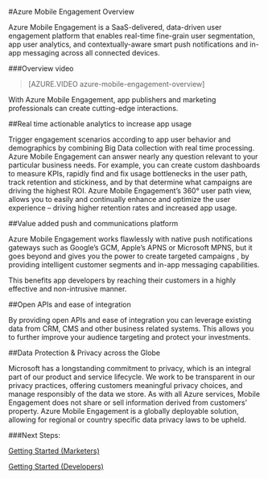 <properties 
	pageTitle="Mobile Engagement Overview" 
	description="Overview of Azure Mobile Engagement"
	services="mobile-engagement" 
	documentationCenter="mobile" 
	authors="piyushjo" 
	manager="dwrede" 
	editor="" />

<tags 
	ms.service="mobile-engagement" 
	ms.workload="mobile" 
	ms.tgt_pltfrm="mobile-multiple" 
	ms.devlang="na" 
	ms.topic="article" 
	ms.date="07/28/2015" 
	ms.author="piyushjo" />

#Azure Mobile Engagement Overview

Azure Mobile Engagement is a SaaS-delivered, data-driven user engagement platform that enables real-time fine-grain user segmentation, app user analytics, and contextually-aware smart push notifications and in-app messaging across all connected devices.

###Overview video
> [AZURE.VIDEO azure-mobile-engagement-overview]

With Azure Mobile Engagement, app publishers and marketing professionals can create cutting-edge interactions.

##Real time actionable analytics to increase app usage

Trigger engagement scenarios according to app user behavior and demographics by combining Big Data collection with real time processing. Azure Mobile Engagement can answer nearly any question relevant to your particular business needs. For example, you can create custom dashboards to measure KPIs, rapidly find and fix usage bottlenecks in the user path, track retention and stickiness, and by that determine what campaigns are driving the highest ROI. Azure Mobile Engagement’s 360° user path view, allows you to easily and continually enhance and optimize the user experience – driving higher retention rates and increased app usage.

##Value added push and communications platform

Azure Mobile Engagement works flawlessly with native push notifications gateways such as Google’s GCM, Apple’s APNS or Microsoft MPNS, but it goes beyond and gives you the power to create targeted campaigns , by providing intelligent customer segments and in-app messaging capabilities.

This benefits app developers by reaching their customers in a highly effective and non-intrusive manner.

##Open APIs and ease of integration

By providing open APIs and ease of integration you can leverage existing data from CRM, CMS and other business related systems. This allows you to further improve your audience targeting and protect your investments.

##Data Protection & Privacy across the Globe

Microsoft has a longstanding commitment to privacy, which is an integral part of our product and service lifecycle. We work to be transparent in our privacy practices, offering customers meaningful privacy choices, and manage responsibly of the data we store. As with all Azure services, Mobile Engagement does not share or sell information derived from customers’ property. Azure Mobile Engagement is a globally deployable solution, allowing for regional or country specific data privacy laws to be upheld.

###Next Steps:

[Getting Started (Marketers)](mobile-engagement-define-your-mobile-engagement-strategy.md) 

[Getting Started (Developers)](/documentation/services/mobile-engagement/)
 
